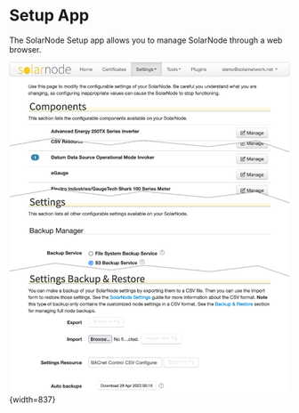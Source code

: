 # Setup App

The SolarNode Setup app allows you to manage SolarNode through a web browser.

![SolarNode Setup app example screen](../../images/users/setup/setup-settings%402x.png){width=837}
